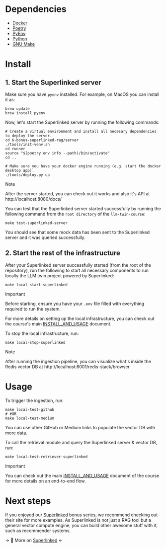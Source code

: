 # Dependencies

- [Docker](https://www.docker.com/)
- [Poetry](https://python-poetry.org/)
- [PyEnv](https://github.com/pyenv/pyenv)
- [Python](https://www.python.org/)
- [GNU Make](https://www.gnu.org/software/make/)

# Install

## 1. Start the Superlinked server

Make sure you have `pyenv` installed. For example, on MacOS you can install it as:
```shell
brew update
brew install pyenv
```

Now, let's start the Superlinked server by running the following commands:
```shell
# Create a virtual environment and install all necesary dependencies to deploy the server.
cd 6-bonus-superlinked-rag/server
./tools/init-venv.sh
cd runner
source "$(poetry env info --path)/bin/activate"
cd ..

# Make sure you have your docker engine running (e.g. start the docker desktop app).
./tools/deploy.py up
```

> [!NOTE]
> After the server started, you can check out it works and also it's API at http://localhost:8080/docs/

You can test that the Superlinked server started successfully by running the following command from the `root directory` of the `llm-twin-course`:
```
make test-superlinked-server
```
You should see that some mock data has been sent to the Superlinked server and it was queried successfully. 

## 2. Start the rest of the infrastructure

After your Superlinked server successfully started (from the root of the repository), run the following to start all necessary components to run locally the LLM twin project powered by Superlinked:
```shell
make local-start-superlinked
```

> [!IMPORTANT]
> Before starting, ensure you have your `.env` file filled with everything required to run the system. 
>
> For more details on setting up the local infrastructure, you can check out the course's main [INSTALL_AND_USAGE](https://github.com/decodingml/llm-twin-course/blob/main/INSTALL_AND_USAGE.md) document.

To stop the local infrastructure, run:
```shell
make local-stop-superlinked
```

> [!NOTE]
> After running the ingestion pipeline, you can visualize what's inside the Redis vector DB at http://localhost:8001/redis-stack/browser


# Usage

To trigger the ingestion, run:
```shell
make local-test-github
# #OR
make local-test-medium
```
You can use other GitHub or Medium links to populate the vector DB with more data.

To call the retrieval module and query the Superlinked server & vector DB, run:
```shell
make local-test-retriever-superlinked
```

> [!IMPORTANT]
> You can check out the main [INSTALL_AND_USAGE](https://github.com/decodingml/llm-twin-course/blob/main/INSTALL_AND_USAGE.md) document of the course for more details on an end-to-end flow.


# Next steps

If you enjoyed our [Superlinked](https://rebrand.ly/superlinked-github) bonus series, we recommend checking out their site for more examples. As Superlinked is not just a RAG tool but a general vector compute engine, you can build other awesome stuff with it, such as recommender systems. 

→ 🔗 More on [Superlinked](https://rebrand.ly/superlinked-github) ←